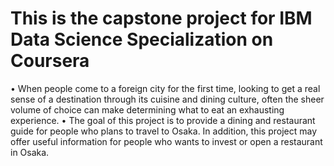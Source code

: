 # This is the capstone project for IBM Data Science Specialization on Coursera
• When people come to a foreign city for the first time, looking to get a real sense of a destination through its cuisine and dining culture, often the sheer volume of choice can make determining what to eat an exhausting experience.
• The goal of this project is to provide a dining and restaurant guide for people who plans to travel to Osaka. In addition, this project may offer useful information for people who wants to invest or open a restaurant in Osaka.
